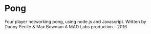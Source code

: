# Pong
Four player networking pong, using node.js and Javascript.
Written by Danny Perille & Max Bowman
A MAD Labs production - 2016
